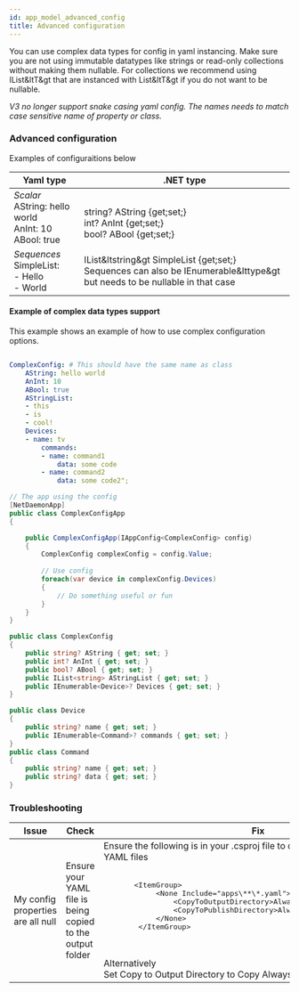 ```yaml
---
id: app_model_advanced_config
title: Advanced configuration
---
```


You can use complex data types for config in yaml instancing. Make sure you are not using immutable datatypes like strings or read-only collections without making them nullable. For collections we recommend using IList&ltT&gt that are instanced with List&ltT&gt if you do not want to be nullable.

*V3 no longer support snake casing yaml config. The names needs to match case sensitive name of property or class.*

### Advanced configuration
Examples of configuraitions below

| Yaml type                                                             | .NET type                                                                                                                  |
| --------------------------------------------------------------------- | -------------------------------------------------------------------------------------------------------------------------- |
| *Scalar* <br/>AString: hello world <br/>AnInt: 10 <br/>ABool: true | <br/>string? AString {get;set;} <br/>int? AnInt {get;set;} <br/>bool? ABool {get;set;}                                     |
| *Sequences* <br/>SimpleList:<br/>  - Hello<br/>  - World             | IList&ltstring&gt SimpleList {get;set;} <br/>Sequences can also be IEnumerable&lttype&gt but needs to be nullable in that case |

#### Example of complex data types support

This example shows an example of how to use complex configuration options. 

```yaml

ComplexConfig: # This should have the same name as class
    AString: hello world
    AnInt: 10
    ABool: true
    AStringList:
    - this
    - is
    - cool!
    Devices:
    - name: tv
        commands:
        - name: command1
            data: some code
        - name: command2
            data: some code2";
```

```csharp
// The app using the config
[NetDaemonApp]
public class ComplexConfigApp
{

    public ComplexConfigApp(IAppConfig<ComplexConfig> config)
    {
        ComplexConfig complexConfig = config.Value;
        
        // Use config
        foreach(var device in complexConfig.Devices)
        {
            // Do something useful or fun
        }
    }
}

public class ComplexConfig
{
    public string? AString { get; set; }
    public int? AnInt { get; set; }
    public bool? ABool { get; set; }
    public IList<string> AStringList { get; set; } 
    public IEnumerable<Device>? Devices { get; set; } 
}

public class Device
{
    public string? name { get; set; }
    public IEnumerable<Command>? commands { get; set; } 
}
public class Command
{
    public string? name { get; set; }
    public string? data { get; set; }
}

```
### Troubleshooting
<table>
<thead>
  <tr>
    <th>Issue</th>
    <th>Check</th>
    <th>Fix</th>
  </tr>
</thead>
<tbody>
  <tr>
    <td>My config properties are all null</td>
    <td>Ensure your YAML file is being copied to the output folder</td>
    <td>Ensure the following is in your .csproj file to do this automatically for all YAML files<br><br>
       <pre lang="xml">
       &lt;ItemGroup&gt;
            &lt;None Include=&quot;apps\**\*.yaml&quot;&gt;
                &lt;CopyToOutputDirectory&gt;Always&lt;/CopyToOutputDirectory&gt;
                &lt;CopyToPublishDirectory&gt;Always&lt;/CopyToPublishDirectory&gt;
            &lt;/None&gt;
        &lt;/ItemGroup&gt;
       </pre>
        </br>Alternatively</br>Set Copy to Output Directory to Copy Always <img src="https://user-images.githubusercontent.com/6813309/201211464-c4288fac-a58b-47d1-a7e9-2b061db0abf5.png" /></td>
  </tr>
</tbody>
</table>
